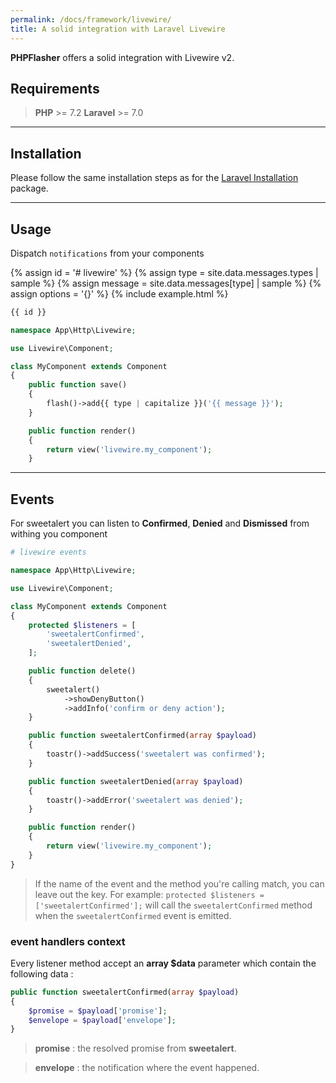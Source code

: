 ```yaml
---
permalink: /docs/framework/livewire/
title: A solid integration with Laravel Livewire
---
```


**<span class="text-indigo-900">PHP<span class="text-indigo-500">Flasher</span></span>** offers a solid integration with Livewire v2.

## <i class="fa-duotone fa-list-radio"></i> Requirements

> <i class="fa-brands fa-php fa-2xl text-blue-900 mr-1 mb-1"></i> **PHP** >= 7.2
> <i class="fa-brands fa-laravel fa-2xl text-red-900 mr-1 ml-4"></i> **Laravel** >= 7.0

---

## <i class="fa-duotone fa-list-radio"></i> Installation

Please follow the same installation steps as for the [Laravel Installation](/docs/framework/laravel) package.

---

## <i class="fa-duotone fa-list-radio"></i> Usage

Dispatch `notifications` from your components

{% assign id = '# livewire' %}
{% assign type = site.data.messages.types | sample %}
{% assign message = site.data.messages[type] | sample %}
{% assign options = '{}' %}
{% include example.html %}

```php
{{ id }}

namespace App\Http\Livewire;

use Livewire\Component;

class MyComponent extends Component
{
    public function save()
    {
        flash()->add{{ type | capitalize }}('{{ message }}');
    }

    public function render()
    {
        return view('livewire.my_component');
    }
```

---

## <i class="fa-duotone fa-list-radio"></i> Events

For sweetalert you can listen to **Confirmed**, **Denied** and **Dismissed** from withing you component

<script type="text/javascript">
    messages["# livewire events"] = {
        handler: "sweetalert",
        type: "info",
        message: "confirm or deny action",
        options: { 
            showDenyButton: true,
            preConfirm: function() {
                toastr.success('sweetalert was confirmed');
            },
            preDeny: function() {
                toastr.error('sweetalert was denied');
            },
        },
    };
</script>

```php
# livewire events

namespace App\Http\Livewire;

use Livewire\Component;

class MyComponent extends Component
{
    protected $listeners = [
        'sweetalertConfirmed',
        'sweetalertDenied',
    ];

    public function delete()
    {
        sweetalert()
            ->showDenyButton()
            ->addInfo('confirm or deny action');
    }

    public function sweetalertConfirmed(array $payload)
    {
        toastr()->addSuccess('sweetalert was confirmed');
    }

    public function sweetalertDenied(array $payload)
    {
        toastr()->addError('sweetalert was denied');
    }

    public function render()
    {
        return view('livewire.my_component');
    }
}
```

> If the name of the event and the method you're calling match, you can leave out the key. For example: `protected $listeners = ['sweetalertConfirmed'];` will call the `sweetalertConfirmed` method when the `sweetalertConfirmed` event is emitted.

### <i class="fa-duotone fa-list-radio"></i> event handlers context

Every listener method accept an **array $data** parameter which contain the following data :

```php
public function sweetalertConfirmed(array $payload)
{
    $promise = $payload['promise'];
    $envelope = $payload['envelope'];
}
```

> **promise** : the resolved promise from **sweetalert**.

> **envelope** : the notification where the event happened.
